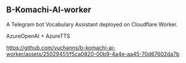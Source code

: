 ## B-Komachi-AI-worker

A Telegram bot Vocabulary Assistant deployed on Cloudflare Worker.

AzureOpenAI + AzureTTS


https://github.com/yuchanns/b-komachi-ai-worker/assets/25029451/f5ca0820-00b9-4a4e-aa45-70d67602da7b
